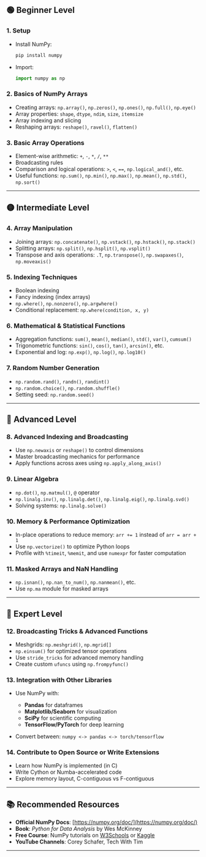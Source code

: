 ## 🟢 Beginner Level

### 1. **Setup**

* Install NumPy:

  ```bash
  pip install numpy
  ```
* Import:

  ```python
  import numpy as np
  ```

### 2. **Basics of NumPy Arrays**

* Creating arrays: `np.array()`, `np.zeros()`, `np.ones()`, `np.full()`, `np.eye()`
* Array properties: `shape`, `dtype`, `ndim`, `size`, `itemsize`
* Array indexing and slicing
* Reshaping arrays: `reshape()`, `ravel()`, `flatten()`

### 3. **Basic Array Operations**

* Element-wise arithmetic: `+`, `-`, `*`, `/`, `**`
* Broadcasting rules
* Comparison and logical operations: `>`, `<`, `==`, `np.logical_and()`, etc.
* Useful functions: `np.sum()`, `np.min()`, `np.max()`, `np.mean()`, `np.std()`, `np.sort()`

---

## 🟡 Intermediate Level

### 4. **Array Manipulation**

* Joining arrays: `np.concatenate()`, `np.vstack()`, `np.hstack()`, `np.stack()`
* Splitting arrays: `np.split()`, `np.hsplit()`, `np.vsplit()`
* Transpose and axis operations: `.T`, `np.transpose()`, `np.swapaxes()`, `np.moveaxis()`

### 5. **Indexing Techniques**

* Boolean indexing
* Fancy indexing (index arrays)
* `np.where()`, `np.nonzero()`, `np.argwhere()`
* Conditional replacement: `np.where(condition, x, y)`

### 6. **Mathematical & Statistical Functions**

* Aggregation functions: `sum()`, `mean()`, `median()`, `std()`, `var()`, `cumsum()`
* Trigonometric functions: `sin()`, `cos()`, `tan()`, `arcsin()`, etc.
* Exponential and log: `np.exp()`, `np.log()`, `np.log10()`

### 7. **Random Number Generation**

* `np.random.rand()`, `randn()`, `randint()`
* `np.random.choice()`, `np.random.shuffle()`
* Setting seed: `np.random.seed()`

---

## 🔵 Advanced Level

### 8. **Advanced Indexing and Broadcasting**

* Use `np.newaxis` or `reshape()` to control dimensions
* Master broadcasting mechanics for performance
* Apply functions across axes using `np.apply_along_axis()`

### 9. **Linear Algebra**

* `np.dot()`, `np.matmul()`, `@` operator
* `np.linalg.inv()`, `np.linalg.det()`, `np.linalg.eig()`, `np.linalg.svd()`
* Solving systems: `np.linalg.solve()`

### 10. **Memory & Performance Optimization**

* In-place operations to reduce memory: `arr += 1` instead of `arr = arr + 1`
* Use `np.vectorize()` to optimize Python loops
* Profile with `%timeit`, `%memit`, and use `numexpr` for faster computation

### 11. **Masked Arrays and NaN Handling**

* `np.isnan()`, `np.nan_to_num()`, `np.nanmean()`, etc.
* Use `np.ma` module for masked arrays

---

## 🔴 Expert Level

### 12. **Broadcasting Tricks & Advanced Functions**

* Meshgrids: `np.meshgrid()`, `np.mgrid[]`
* `np.einsum()` for optimized tensor operations
* Use `stride_tricks` for advanced memory handling
* Create custom `ufuncs` using `np.frompyfunc()`

### 13. **Integration with Other Libraries**

* Use NumPy with:

  * **Pandas** for dataframes
  * **Matplotlib/Seaborn** for visualization
  * **SciPy** for scientific computing
  * **TensorFlow/PyTorch** for deep learning
* Convert between: `numpy <-> pandas <-> torch/tensorflow`

### 14. **Contribute to Open Source or Write Extensions**

* Learn how NumPy is implemented (in C)
* Write Cython or Numba-accelerated code
* Explore memory layout, C-contiguous vs F-contiguous

---

## 📚 Recommended Resources

* **Official NumPy Docs**: [https://numpy.org/doc/](https://numpy.org/doc/)
* **Book**: *Python for Data Analysis* by Wes McKinney
* **Free Course**: NumPy tutorials on [W3Schools](https://www.w3schools.com/python/numpy/) or [Kaggle](https://www.kaggle.com/learn/numpy)
* **YouTube Channels**: Corey Schafer, Tech With Tim

---
